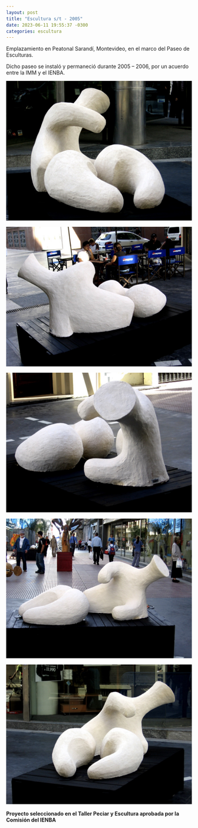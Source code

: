 ```yaml
---
layout: post
title: "Escultura s/t - 2005"
date: 2023-06-11 19:55:37 -0300
categories: escultura
---
```

Emplazamiento en Peatonal Sarandí, Montevideo, en el marco del Paseo de Esculturas.

Dicho paseo se instaló y permaneció durante 2005 – 2006, por un acuerdo entre la IMM y el IENBA.


![Foto Escultura Sin Título](/content/images/sin-titulo1.jpg)

![Foto Escultura Sin Título](/content/images/sin-titulo2.jpg)

![Foto Escultura Sin Título](/content/images/sin-titulo3.jpg)

![Foto Escultura Sin Título](/content/images/sin-titulo4.jpg)

![Foto Escultura Sin Título](/content/images/sin-titulo5.jpg)


**Proyecto seleccionado en el Taller Peciar y Escultura aprobada por la Comisión del IENBA**
